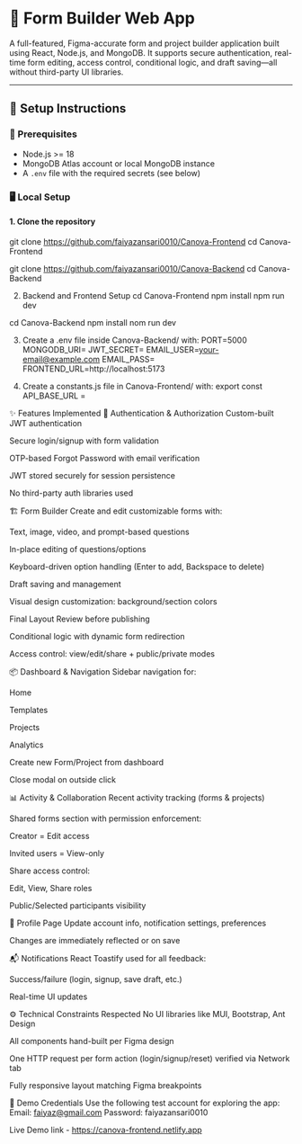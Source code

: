 # 🧩 Form Builder Web App

A full-featured, Figma-accurate form and project builder application built using React, Node.js, and MongoDB. It supports secure authentication, real-time form editing, access control, conditional logic, and draft saving—all without third-party UI libraries.

---

## 🚀 Setup Instructions

### 🔧 Prerequisites
- Node.js >= 18
- MongoDB Atlas account or local MongoDB instance
- A `.env` file with the required secrets (see below)

### 🖥️ Local Setup

#### 1. **Clone the repository**
git clone https://github.com/faiyazansari0010/Canova-Frontend
cd Canova-Frontend

git clone https://github.com/faiyazansari0010/Canova-Backend
cd Canova-Backend

2. Backend and Frontend Setup
cd Canova-Frontend
npm install
npm run dev

cd Canova-Backend
npm install
nom run dev

3. Create a .env file inside Canova-Backend/ with:
PORT=5000
MONGODB_URI=<your-mongodb-uri>
JWT_SECRET=<your-jwt-secret>
EMAIL_USER=<your-email@example.com>
EMAIL_PASS=<your-email-password>
FRONTEND_URL=http://localhost:5173

4. Create a constants.js file in Canova-Frontend/ with:
export const API_BASE_URL = <your backend site on render.com>

✨ Features Implemented
🔐 Authentication & Authorization
Custom-built JWT authentication

Secure login/signup with form validation

OTP-based Forgot Password with email verification

JWT stored securely for session persistence

No third-party auth libraries used

🏗️ Form Builder
Create and edit customizable forms with:

Text, image, video, and prompt-based questions

In-place editing of questions/options

Keyboard-driven option handling (Enter to add, Backspace to delete)

Draft saving and management

Visual design customization: background/section colors

Final Layout Review before publishing

Conditional logic with dynamic form redirection

Access control: view/edit/share + public/private modes

📦 Dashboard & Navigation
Sidebar navigation for:

Home

Templates

Projects

Analytics

Create new Form/Project from dashboard

Close modal on outside click

📊 Activity & Collaboration
Recent activity tracking (forms & projects)

Shared forms section with permission enforcement:

Creator = Edit access

Invited users = View-only

Share access control:

Edit, View, Share roles

Public/Selected participants visibility

👤 Profile Page
Update account info, notification settings, preferences

Changes are immediately reflected or on save

📬 Notifications
React Toastify used for all feedback:

Success/failure (login, signup, save draft, etc.)

Real-time UI updates

⚙️ Technical Constraints Respected
No UI libraries like MUI, Bootstrap, Ant Design

All components hand-built per Figma design

One HTTP request per form action (login/signup/reset) verified via Network tab

Fully responsive layout matching Figma breakpoints

🧪 Demo Credentials
Use the following test account for exploring the app:
Email: faiyaz@gmail.com
Password: faiyazansari0010

Live Demo link - https://canova-frontend.netlify.app